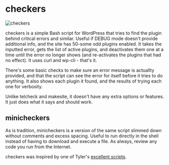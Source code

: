 # checkers
![checkers](https://user-images.githubusercontent.com/86271004/181606800-e6b4afef-7053-473f-9dce-f06bad2dfa7e.png)

checkers is a simple Bash script for WordPress that tries to find the plugin behind critical errors and similar. Useful if DEBUG mode doesn't provide additional info, and the site has 50-some odd plugins enabled. It takes the inputted error, gets the list of active plugins, and deactivates them one at a time until the error no longer shows (and re-activates the plugins that had no effect). It uses curl and wp-cli - that's it.

There's some basic checks to make sure an error message is actuallty provided, and that the script can see the error for itself before it tries to do anything. It also shows each plugin it found, and the results of trying each one for verbosity.

Unlike telcheck and makesite, it doesn't have any extra options or features. It just does what it says and should work.

## minicheckers
As is tradition, minicheckers is a version of the same script slimmed down without comments and excess spacing. Useful to run directly in the shell instead of having to download and execute a file. As always, review any code you run from the Internet.

checkers was inspired by one of Tyler's [excellent scripts](https://github.com/Risingfeanyx/cPanel_centos_scripts#wordpress).
